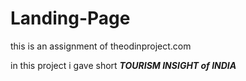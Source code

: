 # Landing-Page
this is an assignment of theodinproject.com

in this project i gave short ***TOURISM INSIGHT of INDIA***

